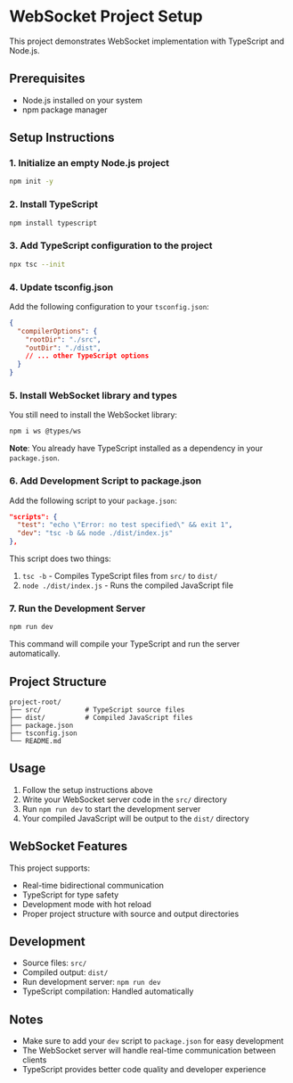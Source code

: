 # WebSocket Project Setup

This project demonstrates WebSocket implementation with TypeScript and Node.js.

## Prerequisites

- Node.js installed on your system
- npm package manager

## Setup Instructions

### 1. Initialize an empty Node.js project

```bash
npm init -y
```

### 2. Install TypeScript

```bash
npm install typescript
```

### 3. Add TypeScript configuration to the project

```bash
npx tsc --init
```

### 4. Update tsconfig.json

Add the following configuration to your `tsconfig.json`:

```json
{
  "compilerOptions": {
    "rootDir": "./src",
    "outDir": "./dist",
    // ... other TypeScript options
  }
}
```

### 5. Install WebSocket library and types

You still need to install the WebSocket library:

```bash
npm i ws @types/ws
```

**Note**: You already have TypeScript installed as a dependency in your `package.json`.

### 6. Add Development Script to package.json

Add the following script to your `package.json`:

```json
"scripts": {
  "test": "echo \"Error: no test specified\" && exit 1",
  "dev": "tsc -b && node ./dist/index.js"
},
```

This script does two things:
1. `tsc -b` - Compiles TypeScript files from `src/` to `dist/`
2. `node ./dist/index.js` - Runs the compiled JavaScript file

### 7. Run the Development Server

```bash
npm run dev
```

This command will compile your TypeScript and run the server automatically.

## Project Structure

```
project-root/
├── src/           # TypeScript source files
├── dist/          # Compiled JavaScript files
├── package.json
├── tsconfig.json
└── README.md
```

## Usage

1. Follow the setup instructions above
2. Write your WebSocket server code in the `src/` directory
3. Run `npm run dev` to start the development server
4. Your compiled JavaScript will be output to the `dist/` directory

## WebSocket Features

This project supports:
- Real-time bidirectional communication
- TypeScript for type safety
- Development mode with hot reload
- Proper project structure with source and output directories

## Development

- Source files: `src/`
- Compiled output: `dist/`
- Run development server: `npm run dev`
- TypeScript compilation: Handled automatically

## Notes

- Make sure to add your `dev` script to `package.json` for easy development
- The WebSocket server will handle real-time communication between clients
- TypeScript provides better code quality and developer experience
